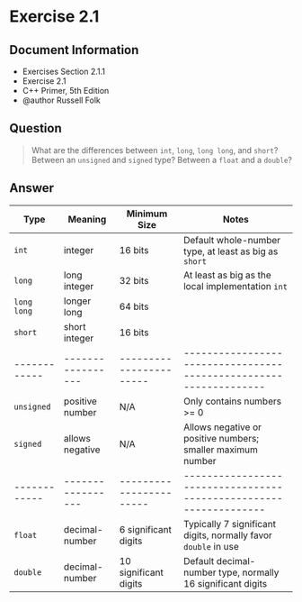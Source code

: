 # Exercise 2.1

## Document Information

- Exercises Section 2.1.1
- Exercise 2.1
- C++ Primer, 5th Edition
- @author Russell Folk

## Question

> What are the differences between `int`, `long`, `long long`, and `short`?
> Between an `unsigned` and `signed` type?
> Between a `float` and a `double`?

## Answer

Type        | Meaning         | Minimum Size          | Notes
------------|-----------------|-----------------------|-----------------------------------------------------------------
`int`       | integer         | 16 bits               | Default whole-number type, at least as big as `short`
`long`      | long integer    | 32 bits               | At least as big as the local implementation `int`
`long long` | longer long     | 64 bits               |
`short`     | short integer   | 16 bits               |
------------|-----------------|-----------------------|-----------------------------------------------------------------
`unsigned`  | positive number | N/A                   | Only contains numbers >= 0
`signed`    | allows negative | N/A                   | Allows negative or positive numbers; smaller maximum number
------------|-----------------|-----------------------|-----------------------------------------------------------------
`float`     | decimal-number  | 6 significant digits  | Typically 7 significant digits, normally favor `double` in use
`double`    | decimal-number  | 10 significant digits | Default decimal-number type, normally 16 significant digits
